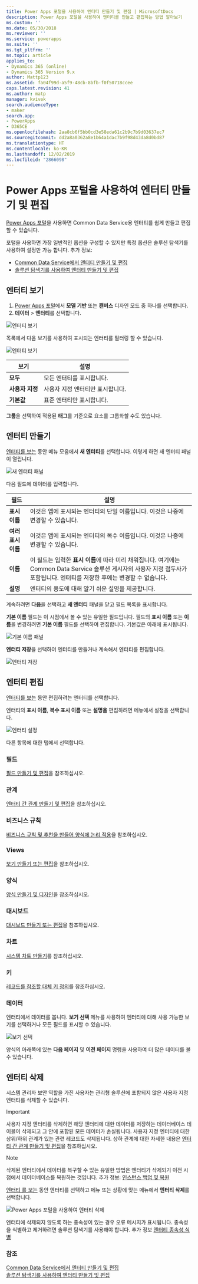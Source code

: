 ```yaml
---
title: Power Apps 포털을 사용하여 엔터티 만들기 및 편집 | MicrosoftDocs
description: Power Apps 포털을 사용하여 엔터티를 만들고 편집하는 방법 알아보기
ms.custom: ''
ms.date: 05/30/2018
ms.reviewer: ''
ms.service: powerapps
ms.suite: ''
ms.tgt_pltfrm: ''
ms.topic: article
applies_to:
- Dynamics 365 (online)
- Dynamics 365 Version 9.x
author: Mattp123
ms.assetid: fa04f99d-a5f9-48cb-8bfb-f0f50718ccee
caps.latest.revision: 41
ms.author: matp
manager: kvivek
search.audienceType:
- maker
search.app:
- PowerApps
- D365CE
ms.openlocfilehash: 2aa8cb6f5bb0cd3e58eda61c2b9c7b9d03637ec7
ms.sourcegitcommit: dd2a8a0362a8e1b64a1dac7b9f98d43da8d0bd87
ms.translationtype: HT
ms.contentlocale: ko-KR
ms.lasthandoff: 12/02/2019
ms.locfileid: "2866098"
---
```

# <a name="create-and-edit-entities-using-power-apps-portal"></a>Power Apps 포털을 사용하여 엔터티 만들기 및 편집

[Power Apps 포털](https://make.powerapps.com/?utm_source=padocs&utm_medium=linkinadoc&utm_campaign=referralsfromdoc)을 사용하면 Common Data Service용 엔터티를 쉽게 만들고 편집할 수 있습니다.

포털을 사용하면 가장 일반적인 옵션을 구성할 수 있지만 특정 옵션은 솔루션 탐색기를 사용하여 설정만 가능 합니다. 추가 정보: 
- [Common Data Service에서 엔터티 만들기 및 편집](create-edit-entities.md)
- [솔루션 탐색기를 사용하여 엔터티 만들기 및 편집](create-edit-entities-solution-explorer.md)

## <a name="view-entities"></a>엔터티 보기

1. [Power Apps 포털](https://make.powerapps.com/?utm_source=padocs&utm_medium=linkinadoc&utm_campaign=referralsfromdoc)에서 **모델 기반** 또는 **캔버스** 디자인 모드 중 하나를 선택합니다.
2. **데이터** > **엔터티**를 선택합니다.

![엔터티 보기](media/view-entities-portal.png)

목록에서 다음 보기를 사용하여 표시되는 엔터티를 필터링 할 수 있습니다. 

![엔터티 보기](media/entity-views-portal.png)

 |보기|설명|
 |--|--|
 |**모두**| 모든 엔터티를 표시합니다.|
 |**사용자 지정**|사용자 지정 엔터티만 표시합니다.|
 |**기본값**|표준 엔터티만 표시합니다. |

**그룹**을 선택하여 적용된 **태그**를 기준으로 요소를 그룹화할 수도 있습니다.

## <a name="create-an-entity"></a>엔터티 만들기

[엔터티를 보는](#view-entities) 동안 메뉴 모음에서 **새 엔터티**를 선택합니다. 이렇게 하면 새 엔터티 패널이 열립니다.

![새 엔터티 패널](media/new-entity-panel.png)

다음 필드에 데이터를 입력합니다.

|필드|설명|
|--|--|
|**표시 이름**|이것은 앱에 표시되는 엔터티의 단일 이름입니다. 이것은 나중에 변경할 수 있습니다.|
|**여러 표시 이름**|이것은 앱에 표시되는 엔터티의 복수 이름입니다. 이것은 나중에 변경할 수 있습니다.|
|**이름**|이 필드는 입력한 **표시 이름**에 따라 미리 채워집니다. 여기에는 Common Data Service 솔루션 게시자의 사용자 지정 접두사가 포함됩니다. 엔터티를 저장한 후에는 변경할 수 없습니다.|
|**설명**|엔터티의 용도에 대해 알기 쉬운 설명을 제공합니다.|

계속하려면 **다음**을 선택하고 **새 엔터티** 패널을 닫고 필드 목록을 표시합니다.

**기본 이름** 필드는 이 시점에서 볼 수 있는 유일한 필드입니다. 필드의 **표시 이름** 또는 **이름**을 변경하려면 **기본 이름** 필드를 선택하여 편집합니다. 기본값은 아래에 표시됩니다.

![기본 이름 패널](media/primary-name-panel.png)

**엔터티 저장**을 선택하여 엔터티를 만들거나 계속해서 엔터티를 편집합니다.

![엔터티 저장](media/save-entity-portal.png)

## <a name="edit-an-entity"></a>엔터티 편집

[엔터티를 보는](#view-entities) 동안 편집하려는 엔터티를 선택합니다.

엔터티의 **표시 이름**, **복수 표시 이름** 또는 **설명을** 편집하려면 메뉴에서 설정을 선택합니다.

![엔터티 설정](media/entity-settings-portal.png)

다른 항목에 대한 탭에서 선택합니다.

### <a name="fields"></a>필드

[필드 만들기 및 편집](create-edit-fields.md)을 참조하십시오.

### <a name="relationships"></a>관계

[엔터티 간 관계 만들기 및 편집](create-edit-entity-relationships.md)을 참조하십시오.

### <a name="business-rules"></a>비즈니스 규칙

[비즈니스 규칙 및 추천을 만들어 양식에 논리 적용](../model-driven-apps/create-business-rules-recommendations-apply-logic-form.md)을 참조하십시오.

### <a name="views"></a>Views

[보기 만들기 또는 편집](../model-driven-apps/create-edit-views.md)을 참조하십시오.

### <a name="forms"></a>양식

[양식 만들기 및 디자인](../model-driven-apps/create-design-forms.md)을 참조하십시오.

### <a name="dashboards"></a>대시보드

[대시보드 만들기 또는 편집](../model-driven-apps/create-edit-dashboards.md)을 참조하십시오.

### <a name="charts"></a>차트

[시스템 차트 만들기](../model-driven-apps/create-edit-system-chart.md)를 참조하십시오.

### <a name="keys"></a>키

[레코드를 참조할 대체 키 정의](define-alternate-keys-reference-records.md)를 참조하십시오.

### <a name="data"></a>데이터

엔터티에서 데이터를 봅니다.
**보기 선택** 메뉴를 사용하여 엔터티에 대해 사용 가능한 보기를 선택하거나 모든 필드를 표시할 수 있습니다.

![보기 선택](media/entity-data-select-view.png)

양식의 아래쪽에 있는 **다음 페이지** 및 **이전 페이지** 명령을 사용하여 더 많은 데이터를 볼 수 있습니다.

## <a name="delete-an-entity"></a>엔터티 삭제

시스템 관리자 보안 역할을 가진 사용자는 관리형 솔루션에 포함되지 않은 사용자 지정 엔터티를 삭제할 수 있습니다.  
  
> [!IMPORTANT]
>  사용자 지정 엔터티를 삭제하면 해당 엔터티에 대한 데이터를 저장하는 데이터베이스 테이블이 삭제되고 그 안에 포함된 모든 데이터가 손실됩니다. 사용자 지정 엔터티에 대한 상위/하위 관계가 있는 관련 레코드도 삭제됩니다. 상하 관계에 대한 자세한 내용은 [엔터티 간 관계 만들기 및 편집](create-edit-entity-relationships.md)을 참조하십시오.  
  
> [!NOTE]
> 삭제된 엔터티에서 데이터를 복구할 수 있는 유일한 방법은 엔터티가 삭제되기 이전 시점에서 데이터베이스를 복원하는 것입니다. 추가 정보: [인스턴스 백업 및 복원](/dynamics365/customer-engagement/admin/backup-restore-instances)

[엔터티 를 보는](#view-entities) 동안 엔터티를 선택하고 메뉴 또는 상황에 맞는 메뉴에서 **엔터티 삭제**를 선택합니다.

![Power Apps 포털을 사용하여 엔터티 삭제](media/delete-entity-powerapps-portal.png)

엔터티에 삭제되지 않도록 하는 종속성이 있는 경우 오류 메시지가 표시됩니다. 종속성을 식별하고 제거하려면 솔루션 탐색기를 사용해야 합니다. 추가 정보 [엔터티 종속성 식별](create-edit-entities-solution-explorer.md#identify-entity-dependencies)

### <a name="see-also"></a>참조

[Common Data Service에서 엔터티 만들기 및 편집](create-edit-entities.md)<br />
[솔루션 탐색기를 사용하여 엔터티 만들기 및 편집](create-edit-entities-solution-explorer.md)


